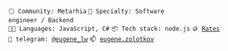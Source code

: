 <code>⚪ Community: Metarhia</code>
<code>👷 Specialty: Software engineer / Backend</code><br>
<code>🧑‍💻 Languages: JavaScript, C#</code>
<code>📦 Tech stack: node.js</code>
<code>🪙 [Rates](RATES.md)</code><br>
<code>💬 telegram: [@eugene_lw](https://telegram.me/eugene_lw)</code>
<code>📫 [eugene.zolotkov](mailto:eugene.zolotov@gmail.com)</code>
